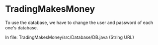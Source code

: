 # TradingMakesMoney

To use the database, we have to change the user and password of each one's database.

In file: TradingMakesMoney/src/Database/DB.java (String URL)
